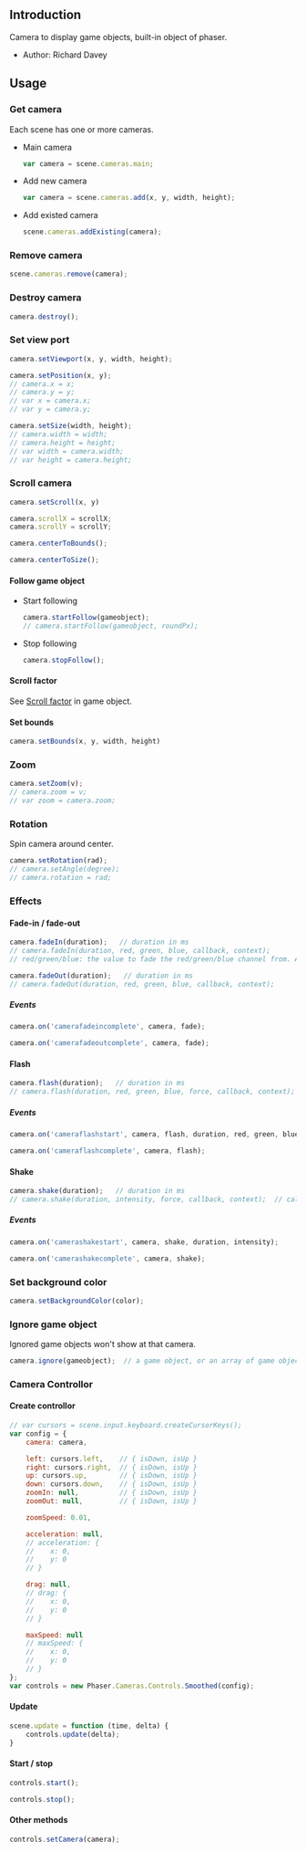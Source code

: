 ## Introduction

Camera to display game objects, built-in object of phaser.

- Author: Richard Davey

## Usage

### Get camera

Each scene has one or more cameras.

- Main camera
    ```javascript
    var camera = scene.cameras.main;
    ```
- Add new camera
    ```javascript
    var camera = scene.cameras.add(x, y, width, height);
    ```

- Add existed camera
    ```javascript
    scene.cameras.addExisting(camera);
    ```

### Remove camera

```javascript
scene.cameras.remove(camera);
```

### Destroy camera

```javascript
camera.destroy();
```

### Set view port

```javascript
camera.setViewport(x, y, width, height);
```

```javascript
camera.setPosition(x, y);
// camera.x = x;
// camera.y = y;
// var x = camera.x;
// var y = camera.y;
```

```javascript
camera.setSize(width, height);
// camera.width = width;
// camera.height = height;
// var width = camera.width;
// var height = camera.height;
```

### Scroll camera

```javascript
camera.setScroll(x, y)
```

```javascript
camera.scrollX = scrollX;
camera.scrollY = scrollY;
```

```javascript
camera.centerToBounds();
```

```javascript
camera.centerToSize();
```

#### Follow game object

- Start following
    ```javascript
    camera.startFollow(gameobject);
    // camera.startFollow(gameobject, roundPx);
    ```
- Stop following
    ```javascript
    camera.stopFollow();
    ```

#### Scroll factor

See [Scroll factor](gameobject.md#scroll-factor) in game object.

#### Set bounds

```javascript
camera.setBounds(x, y, width, height)
```

### Zoom

```javascript
camera.setZoom(v);
// camera.zoom = v;
// var zoom = camera.zoom;
```

### Rotation

Spin camera around center.

```javascript
camera.setRotation(rad);
// camera.setAngle(degree);
// camera.rotation = rad;
```

### Effects

#### Fade-in / fade-out

```javascript
camera.fadeIn(duration);   // duration in ms
// camera.fadeIn(duration, red, green, blue, callback, context);
// red/green/blue: the value to fade the red/green/blue channel from. A value between 0 and 255.
```

```javascript
camera.fadeOut(duration);   // duration in ms
// camera.fadeOut(duration, red, green, blue, callback, context);
```

##### Events

```javascript
camera.on('camerafadeincomplete', camera, fade);
```

```javascript
camera.on('camerafadeoutcomplete', camera, fade);
```

#### Flash

```javascript
camera.flash(duration);   // duration in ms
// camera.flash(duration, red, green, blue, force, callback, context);
```

##### Events

```javascript
camera.on('cameraflashstart', camera, flash, duration, red, green, blue);
```

```javascript
camera.on('cameraflashcomplete', camera, flash);
```

#### Shake

```javascript
camera.shake(duration);   // duration in ms
// camera.shake(duration, intensity, force, callback, context);  // callback: invoked when completed
```

##### Events

```javascript
camera.on('camerashakestart', camera, shake, duration, intensity);
```

```javascript
camera.on('camerashakecomplete', camera, shake);
```

### Set background color

```javascript
camera.setBackgroundColor(color);
```

### Ignore game object

Ignored game objects won't show at that camera.

```javascript
camera.ignore(gameobject);  // a game object, or an array of game objects
```

### Camera Controllor

#### Create controllor

```javascript
// var cursors = scene.input.keyboard.createCursorKeys();
var config = {
    camera: camera,

    left: cursors.left,    // { isDown, isUp }
    right: cursors.right,  // { isDown, isUp }
    up: cursors.up,        // { isDown, isUp }
    down: cursors.down,    // { isDown, isUp }
    zoomIn: null,          // { isDown, isUp }
    zoomOut: null,         // { isDown, isUp }

    zoomSpeed: 0.01,

    acceleration: null,
    // acceleration: {
    //    x: 0,
    //    y: 0
    // }

    drag: null,
    // drag: {
    //    x: 0,
    //    y: 0
    // }

    maxSpeed: null
    // maxSpeed: {
    //    x: 0,
    //    y: 0
    // }
};
var controls = new Phaser.Cameras.Controls.Smoothed(config);
```

#### Update

```javascript
scene.update = function (time, delta) {
    controls.update(delta);
}
```

#### Start / stop

```javascript
controls.start();
```

```javascript
controls.stop();
```

#### Other methods

```javascript
controls.setCamera(camera);
```